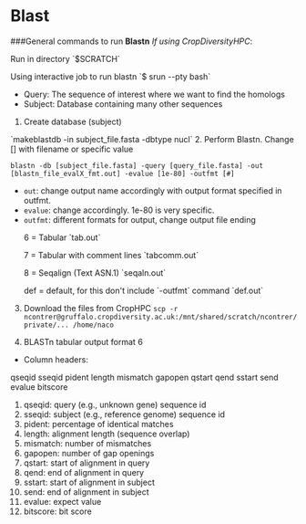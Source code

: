 # Blast

###General commands to run **Blastn**
*If using CropDiversityHPC*:
<p>Run in directory `$SCRATCH`
<p>Using interactive job to run blastn `$ srun --pty bash`

- Query: The sequence of interest where we want to find the homologs
- Subject: Database containing many other sequences

1. Create database (subject)
<p>`makeblastdb -in subject_file.fasta -dbtype nucl`
2. Perform Blastn. Change [] with filename or specific value

`blastn -db [subject_file.fasta] -query [query_file.fasta] -out [blastn_file_evalX_fmt.out] -evalue [1e-80] -outfmt [#]`

- `out`: change output name accordingly with output format specified in outfmt.
- `evalue`: change accordingly. 1e-80 is very specific.
- `outfmt`: different formats for output, change output file ending
	<p>6 = Tabular `tab.out`
	<p>7 = Tabular with comment lines `tabcomm.out`
	<p>8 = Seqalign (Text ASN.1) `seqaln.out`
	<p>def = default, for this don't include `-outfmt` command `def.out`

3. Download the files from CropHPC
`scp -r ncontrer@gruffalo.cropdiversity.ac.uk:/mnt/shared/scratch/ncontrer/private/... /home/naco`

4. BLASTn tabular output format 6

- Column headers:
<p>qseqid sseqid pident length mismatch gapopen qstart qend sstart send evalue bitscore

 1. qseqid: query (e.g., unknown gene) sequence id
 2.	sseqid: subject (e.g., reference genome) sequence id
 3. pident: percentage of identical matches
 4. length: alignment length (sequence overlap)
 5. mismatch: number of mismatches
 6. gapopen: number of gap openings
 7. qstart: start of alignment in query
 8. qend: end of alignment in query
 9. sstart: start of alignment in subject
 10. send: end of alignment in subject
 11. evalue: expect value
 12. bitscore: bit score

